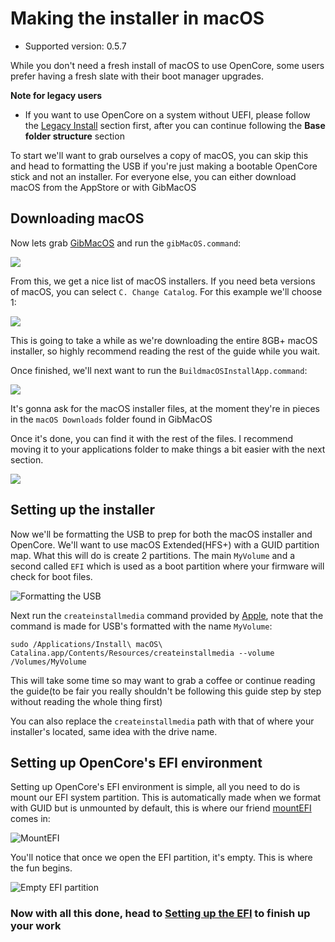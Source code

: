 
# Making the installer in macOS

* Supported version: 0.5.7

While you don't need a fresh install of macOS to use OpenCore, some users prefer having a fresh slate with their boot manager upgrades.

**Note for legacy users**

* If you want to use OpenCore on a system without UEFI, please follow the [Legacy Install](https://dortania.github.io/OpenCore-Desktop-Guide/extras/legacy.html) section first, after you can continue following the **Base folder structure** section

To start we'll want to grab ourselves a copy of macOS, you can skip this and head to formatting the USB if you're just making a bootable OpenCore stick and not an installer. For everyone else, you can either download macOS from the AppStore or with GibMacOS

## Downloading macOS

Now lets grab [GibMacOS](https://github.com/corpnewt/gibMacOS) and run the `gibMacOS.command`:

![](/images/installer-guide/mac-install-md/gib.png)

From this, we get a nice list of macOS installers. If you need beta versions of macOS, you can select `C. Change Catalog`. For this example we'll choose 1:

![](/images/installer-guide/mac-install-md/gib-process.png)

This is going to take a while as we're downloading the entire 8GB+ macOS installer, so highly recommend reading the rest of the guide while you wait.

Once finished, we'll next want to run the `BuildmacOSInstallApp.command`:

![](/images/installer-guide/mac-install-md/gib-location.png)

It's gonna ask for the macOS installer files, at the moment they're in pieces in the `macOS Downloads` folder found in GibMacOS

Once it's done, you can find it with the rest of the files. I recommend moving it to your applications folder to make things a bit easier with the next section.

![](/images/installer-guide/mac-install-md/gib-done.png)

## Setting up the installer

Now we'll be formatting the USB to prep for both the macOS installer and OpenCore. We'll want to use macOS Extended(HFS+) with a GUID partition map. What this will do is create 2 partitions. The main `MyVolume` and a second called `EFI` which is used as a boot partition where your firmware will check for boot files.

![Formatting the USB](/images/installer-guide/mac-install-md/format-usb.png)

Next run the `createinstallmedia` command provided by [Apple](https://support.apple.com/en-us/HT201372), note that the command is made for USB's formatted with the name `MyVolume`:

```text
sudo /Applications/Install\ macOS\ Catalina.app/Contents/Resources/createinstallmedia --volume /Volumes/MyVolume
```

This will take some time so may want to grab a coffee or continue reading the guide(to be fair you really shouldn't be following this guide step by step without reading the whole thing first)

You can also replace the `createinstallmedia` path with that of where your installer's located, same idea with the drive name.

## Setting up OpenCore's EFI environment

Setting up OpenCore's EFI environment is simple, all you need to do is mount our EFI system partition. This is automatically made when we format with GUID but is unmounted by default, this is where our friend [mountEFI](https://github.com/corpnewt/MountEFI) comes in:

![MountEFI](/images/installer-guide/mac-install-md/mount-efi-usb.png)

You'll notice that once we open the EFI partition, it's empty. This is where the fun begins.

![Empty EFI partition](/images/installer-guide/mac-install-md/base-efi.png)

### Now with all this done, head to [Setting up the EFI](/installer-guide/opencore-efi.md) to finish up your work
